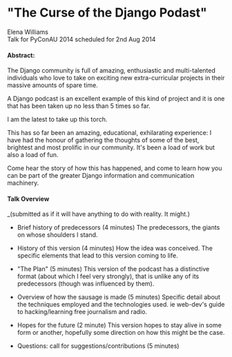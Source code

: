 # "The Curse of the Django Podast"

Elena Williams<br>
Talk for PyConAU 2014 scheduled for 2nd Aug 2014

#### Abstract:

The Django community is full of amazing, enthusiastic and multi-talented individuals who love to take on exciting new extra-curricular projects in their massive amounts of spare time.

A Django podcast is an excellent example of this kind of project and it is one that has been taken up no less than 5 times so far.

I am the latest to take up this torch.

This has so far been an amazing, educational, exhilarating experience: I have had the honour of gathering the thoughts of some of the best, brightest and most prolific in our community. It's been a load of work but also a load of fun.

Come hear the story of how this has happened, and come to learn how you can be part of the greater Django information and communication machinery.


#### Talk Overview

 _(submitted as if it will have anything to do with reality. It might.)

- Brief history of predecessors (4 minutes)
The predecessors, the giants on whose shoulders I stand.

- History of this version (4 minutes)
How the idea was conceived.
The specific elements that lead to this version coming to life.

- "The Plan" (5 minutes)
This version of the podcast has a distinctive format (about which I feel very strongly), that is unlike any of its predecessors (though was influenced by them).

- Overview of how the sausage is made (5 minutes)
Specific detail about the techniques employed and the technologies used.
ie web-dev's guide to hacking/learning free journalism and radio.

- Hopes for the future (2 minute)
This version hopes to stay alive in some form or another, hopefully some direction on how this might be the case.

- Questions: call for suggestions/contributions (5 minutes)